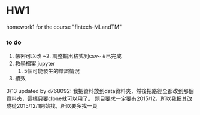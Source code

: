 # HW1
homework1 for the course "fintech-MLandTM"



### to do
1. 帳密可以改
~2. 調整輸出格式到csv~ #已完成
3. 教學檔案 jupyter
    1. 5個可能發生的錯誤情況
4. 績效

3/13 updated by d768092:
    我把資料放到data資料夾，然後把路徑全都改到那個資料夾，這樣只要clone就可以用了。
    題目要求一定要有2015/12，所以我把其改成從2015/12/1開始找，所以要多找一頁
